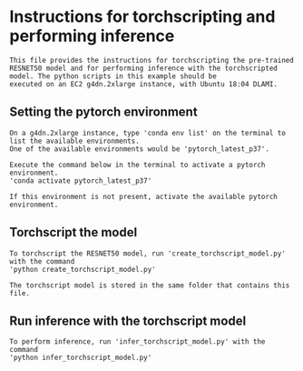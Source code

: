 # Instructions for torchscripting and performing inference

```
This file provides the instructions for torchscripting the pre-trained RESNET50 model and for performing inference with the torchscripted model. The python scripts in this example should be 
executed on an EC2 g4dn.2xlarge instance, with Ubuntu 18:04 DLAMI.
```

## Setting the pytorch environment

```
On a g4dn.2xlarge instance, type 'conda env list' on the terminal to list the available environments.
One of the available environments would be 'pytorch_latest_p37'.

Execute the command below in the terminal to activate a pytorch environment.
'conda activate pytorch_latest_p37'

If this environment is not present, activate the available pytorch environment.
```

## Torchscript the model

```
To torchscript the RESNET50 model, run 'create_torchscript_model.py' with the command
'python create_torchscript_model.py'

The torchscript model is stored in the same folder that contains this file.
```

## Run inference with the torchscript model

```
To perform inference, run 'infer_torchscript_model.py' with the command
'python infer_torchscript_model.py'
